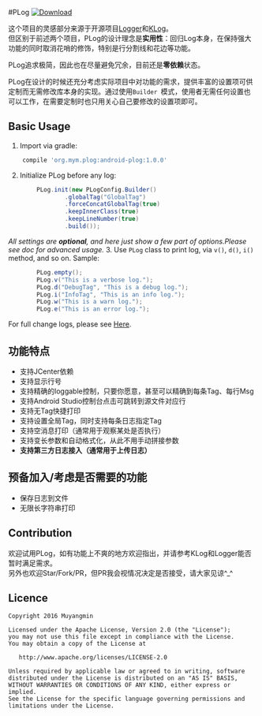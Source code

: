 #PLog  [ ![Download](https://api.bintray.com/packages/muyangmin/org.mym/Android-PLog/images/download.svg) ](https://bintray.com/muyangmin/org.mym/Android-PLog/_latestVersion)

这个项目的灵感部分来源于开源项目[Logger](https://github.com/orhanobut/logger)和[KLog](https://github.com/ZhaoKaiQiang/KLog)。  
但区别于前述两个项目，PLog的设计理念是**实用性**：回归Log本身，在保持强大功能的同时取消花哨的修饰，特别是行分割线和花边等功能。

PLog追求极简，因此也在尽量避免冗余，目前还是**零依赖**状态。

PLog在设计的时候还充分考虑实际项目中对功能的需求，提供丰富的设置项可供定制而无需修改库本身的实现。通过使用`Builder
`模式，使用者无需任何设置也可以工作，在需要定制时也只用关心自己要修改的设置项即可。

## Basic Usage
1. Import via gradle:  
```Groovy
    compile 'org.mym.plog:android-plog:1.0.0'
```
2. Initialize PLog before any log:  
```Java
        PLog.init(new PLogConfig.Builder()
                .globalTag("GlobalTag")
                .forceConcatGlobalTag(true)
                .keepInnerClass(true)
                .keepLineNumber(true)
                .build());
```  
*All settings are **optional**, and here just show a few part of options.Please see doc for advanced usage.*
3. Use `PLog` class to print log, via `v()`, `d()`, `i()` method, and so on. Sample:  
```Java
        PLog.empty();
        PLog.v("This is a verbose log.");
        PLog.d("DebugTag", "This is a debug log.");
        PLog.i("InfoTag", "This is an info log.");
        PLog.w("This is a warn log.");
        PLog.e("This is an error log.");
```

For full change logs, please see [Here](https://github.com/Muyangmin/Android-PLog/releases).

## 功能特点
* 支持JCenter依赖
* 支持显示行号
* 支持精确的loggable控制，只要你愿意，甚至可以精确到每条Tag、每行Msg
* 支持Android Studio控制台点击可跳转到源文件对应行
* 支持无Tag快捷打印
* 支持设置全局Tag，同时支持每条日志指定Tag
* 支持空消息打印（通常用于观察某处是否执行）
* 支持变长参数和自动格式化，从此不用手动拼接参数
* **支持第三方日志接入（通常用于上传日志）**

## 预备加入/考虑是否需要的功能
* 保存日志到文件
* 无限长字符串打印

## Contribution
欢迎试用PLog，如有功能上不爽的地方欢迎指出，并请参考KLog和Logger能否暂时满足需求。  
另外也欢迎Star/Fork/PR，但PR我会视情况决定是否接受，请大家见谅^_^

## Licence 
```
Copyright 2016 Muyangmin

Licensed under the Apache License, Version 2.0 (the "License");
you may not use this file except in compliance with the License.
You may obtain a copy of the License at

   http://www.apache.org/licenses/LICENSE-2.0

Unless required by applicable law or agreed to in writing, software
distributed under the License is distributed on an "AS IS" BASIS,
WITHOUT WARRANTIES OR CONDITIONS OF ANY KIND, either express or implied.
See the License for the specific language governing permissions and
limitations under the License.
```